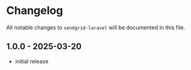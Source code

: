 # Changelog

All notable changes to `sendgrid-laravel` will be documented in this file.

## 1.0.0 - 2025-03-20

- initial release